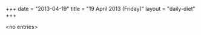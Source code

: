 +++
date = "2013-04-19"
title = "19 April 2013 (Friday)"
layout = "daily-diet"
+++


\<no entries\>

